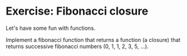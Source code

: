 # Exercise: Fibonacci closure


Let's have some fun with functions.

Implement a fibonacci function that returns a function (a closure) that returns successive fibonacci numbers (0, 1, 1, 2, 3, 5, ...).
